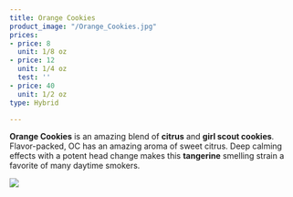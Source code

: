 ```yaml
---
title: Orange Cookies
product_image: "/Orange_Cookies.jpg"
prices:
- price: 8
  unit: 1/8 oz
- price: 12
  unit: 1/4 oz
  test: ''
- price: 40
  unit: 1/2 oz
type: Hybrid

---
```

**Orange Cookies** is an amazing blend of **citrus** and **girl scout cookies**. Flavor-packed, OC has an amazing aroma of sweet citrus. Deep calming effects with a potent head change makes this **tangerine** smelling strain a favorite of many daytime smokers.

![](/Sour_Skittles.jpg)